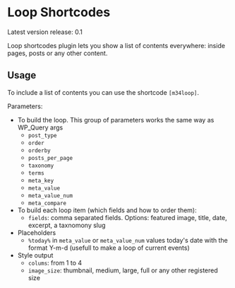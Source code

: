Loop Shortcodes
=====

Latest version release: 0.1

Loop shortcodes plugin lets you show a list of contents everywhere: inside pages, posts or any other content.

## Usage
To include a list of contents you can use the shortcode `[m34loop]`.

Parameters:

+ To build the loop. This group of parameters works the same way as WP_Query args
  - `post_type`
  - `order`
  - `orderby`
  - `posts_per_page`
  - `taxonomy`
  - `terms`
  - `meta_key`
  - `meta_value`
  - `meta_value_num`
  - `meta_compare`
+ To build each loop item (which fields and how to order them):
  - `fields`: comma separated fields. Options: featured image, title, date, excerpt, a taxnomony slug
+ Placeholders
  - `%today%` in `meta_value` or `meta_value_num` values today's date with the format Y-m-d (usefull to make a loop of current events)
+ Style output
  - `colums`: from 1 to 4
  - `image_size`: thumbnail, medium, large, full or any other registered size

